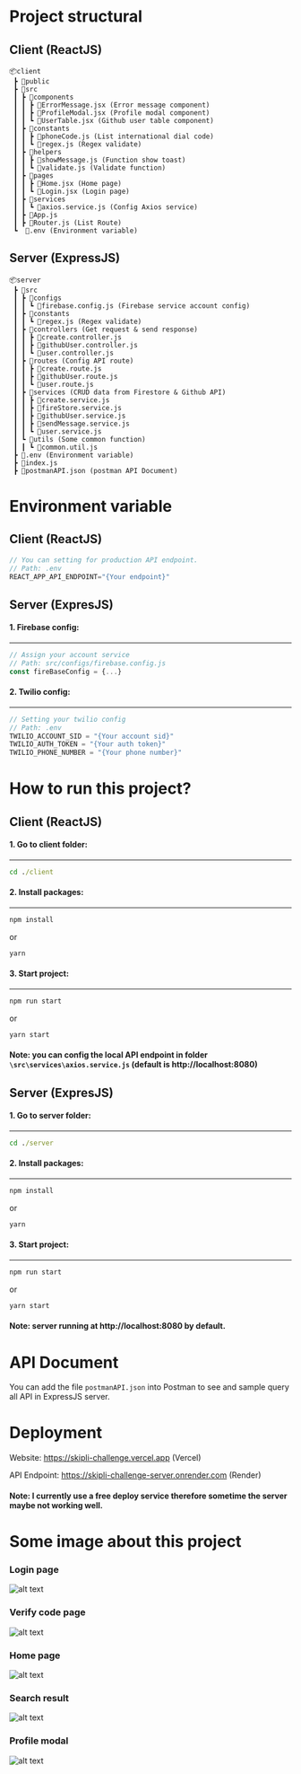 # Project structural

## Client (ReactJS)
```
📦client
 ┣ 📂public
 ┣ 📂src
 ┃ ┣ 📂components
 ┃ ┃ ┣ 📜ErrorMessage.jsx (Error message component)
 ┃ ┃ ┣ 📜ProfileModal.jsx (Profile modal component)
 ┃ ┃ ┗ 📜UserTable.jsx (Github user table component)
 ┃ ┣ 📂constants
 ┃ ┃ ┣ 📜phoneCode.js (List international dial code)
 ┃ ┃ ┗ 📜regex.js (Regex validate)
 ┃ ┣ 📂helpers
 ┃ ┃ ┣ 📜showMessage.js (Function show toast)
 ┃ ┃ ┗ 📜validate.js (Validate function)
 ┃ ┣ 📂pages
 ┃ ┃ ┣ 📜Home.jsx (Home page)
 ┃ ┃ ┗ 📜Login.jsx (Login page)
 ┃ ┣ 📂services
 ┃ ┃ ┗ 📜axios.service.js (Config Axios service)
 ┃ ┣ 📜App.js
 ┃ ┣ 📜Router.js (List Route)
 ┗  📜.env (Environment variable)
```
## Server (ExpressJS)
```
📦server
 ┣ 📂src
 ┃ ┣ 📂configs
 ┃ ┃ ┗ 📜firebase.config.js (Firebase service account config)
 ┃ ┣ 📂constants
 ┃ ┃ ┗ 📜regex.js (Regex validate)
 ┃ ┣ 📂controllers (Get request & send response)
 ┃ ┃ ┣ 📜create.controller.js
 ┃ ┃ ┣ 📜githubUser.controller.js
 ┃ ┃ ┗ 📜user.controller.js
 ┃ ┣ 📂routes (Config API route)
 ┃ ┃ ┣ 📜create.route.js
 ┃ ┃ ┣ 📜githubUser.route.js
 ┃ ┃ ┗ 📜user.route.js
 ┃ ┣ 📂services (CRUD data from Firestore & Github API)
 ┃ ┃ ┣ 📜create.service.js
 ┃ ┃ ┣ 📜fireStore.service.js
 ┃ ┃ ┣ 📜githubUser.service.js
 ┃ ┃ ┣ 📜sendMessage.service.js
 ┃ ┃ ┗ 📜user.service.js
 ┃ ┗ 📂utils (Some common function)
 ┃ ┃ ┗ 📜common.util.js
 ┣ 📜.env (Environment variable)
 ┣ 📜index.js
 ┣ 📜postmanAPI.json (postman API Document)
```
# Environment variable
## Client (ReactJS)
```js
// You can setting for production API endpoint.
// Path: .env
REACT_APP_API_ENDPOINT="{Your endpoint}"
```
## Server (ExpresJS)
#### 1. Firebase config:
***
```js
// Assign your account service
// Path: src/configs/firebase.config.js
const fireBaseConfig = {...}
```
#### 2. Twilio config:
***
```js
// Setting your twilio config
// Path: .env
TWILIO_ACCOUNT_SID = "{Your account sid}"
TWILIO_AUTH_TOKEN = "{Your auth token}"
TWILIO_PHONE_NUMBER = "{Your phone number}"
```


# How to run this project?
## Client (ReactJS)
#### 1. Go to client folder:
***
```cmd
cd ./client
```
#### 2. Install packages:
***
```cmd
npm install
```
or
```cmd
yarn
```
#### 3. Start project:
***
```cmd
npm run start
```
or
```cmd
yarn start
```
#### Note: you can config the local API endpoint in folder `\src\services\axios.service.js` (default is http://localhost:8080)

## Server (ExpresJS)
#### 1. Go to server folder:
***
```cmd
cd ./server
```
#### 2. Install packages:
***
```cmd
npm install
```
or
```cmd
yarn
```
#### 3. Start project:
***
```cmd
npm run start
```
or
```cmd
yarn start
```
#### Note: server running at http://localhost:8080 by default.

# API Document
You can add the file `postmanAPI.json` into Postman to see and sample query all API in ExpressJS server. 
# Deployment
Website: https://skipli-challenge.vercel.app (Vercel)

API Endpoint: https://skipli-challenge-server.onrender.com (Render)

#### Note: I currently use a free deploy service therefore sometime the server maybe not working well.

# Some image about this project
### Login page
![alt text](./images/Capture1.PNG)
### Verify code page
![alt text](./images/Capture2.PNG)
### Home page
![alt text](./images/Capture3.PNG)
### Search result
![alt text](./images/Capture4.PNG)
### Profile modal
![alt text](./images/Capture5.PNG)